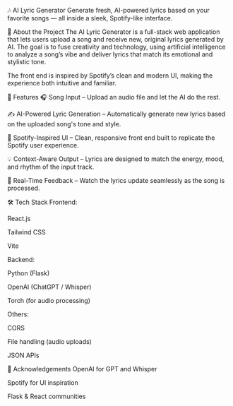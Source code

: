 🎶 AI Lyric Generator
Generate fresh, AI-powered lyrics based on your favorite songs — all inside a sleek, Spotify-like interface.

🧠 About the Project
The AI Lyric Generator is a full-stack web application that lets users upload a song and receive new, original lyrics generated by AI. The goal is to fuse creativity and technology, using artificial intelligence to analyze a song’s vibe and deliver lyrics that match its emotional and stylistic tone.

The front end is inspired by Spotify’s clean and modern UI, making the experience both intuitive and familiar.

🚀 Features
🎧 Song Input – Upload an audio file and let the AI do the rest.

✍️ AI-Powered Lyric Generation – Automatically generate new lyrics based on the uploaded song's tone and style.

🎨 Spotify-Inspired UI – Clean, responsive front end built to replicate the Spotify user experience.

💡 Context-Aware Output – Lyrics are designed to match the energy, mood, and rhythm of the input track.

🔄 Real-Time Feedback – Watch the lyrics update seamlessly as the song is processed.

🛠 Tech Stack
Frontend:

React.js

Tailwind CSS

Vite

Backend:

Python (Flask)

OpenAI (ChatGPT / Whisper)

Torch (for audio processing)

Others:

CORS

File handling (audio uploads)

JSON APIs

🙌 Acknowledgements
OpenAI for GPT and Whisper

Spotify for UI inspiration

Flask & React communities
